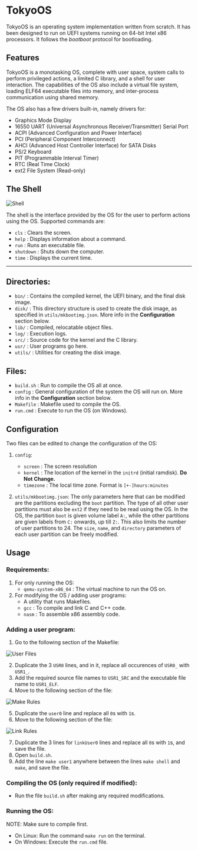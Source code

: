 # TokyoOS
TokyoOS is an operating system implementation written from scratch. It has been designed to run on UEFI systems running on 64-bit Intel x86 processors. It follows the *bootboot* protocol for bootloading.

## Features
TokyoOS is a monotasking OS, complete with user space, system calls to perform privileged actions, a limited C library, and a shell for user interaction. The capabilities of the OS also include a virtual file system, loading ELF64 executable files into memory, and inter-process communication using shared memory.

The OS also has a few drivers built-in, namely drivers for:
- Graphics Mode Display
- 16550 UART (Universal Asynchronous Receiver/Transmitter) Serial Port
- ACPI (Advanced Configuration and Power Interface)
- PCI (Peripheral Component Interconnect)
- AHCI (Advanced Host Controller Interface) for SATA Disks
- PS/2 Keyboard
- PIT (Programmable Interval Timer)
- RTC (Real Time Clock)
- ext2 File System (Read-only)

## The Shell
![Shell](https://i.imgur.com/NrG8dOE.png)

The shell is the interface provided by the OS for the user to perform actions using the OS. Supported commands are:
- `cls` : Clears the screen.
- `help` : Displays information about a command.
- `run` : Runs an executable file.
- `shutdown` : Shuts down the computer.
- `time` : Displays the current time.

---

## Directories:
- `bin/` : Contains the compiled kernel, the UEFI binary, and the final disk image.
- `disk/` : This directory structure is used to create the disk image, as specified in `utils/mkbootimg.json`. More info in the **Configuration** section below.
- `lib/` : Compiled, relocatable object files.
- `log/` : Execution logs.
- `src/` : Source code for the kernel and the C library.
- `usr/` : User programs go here.
- `utils/` : Utilities for creating the disk image.

## Files:
- `build.sh` : Run to compile the OS all at once.
- `config` : General configuration of the system the OS will run on. More info in the **Configuration** section below.
- `Makefile` : Makefile used to compile the OS.
- `run.cmd` : Execute to run the OS (on Windows).

## Configuration
Two files can be edited to change the configuration of the OS:
1. `config`:
   - `screen` : The screen resolution
   - `kernel` : The location of the kernel in the `initrd` (initial ramdisk). **Do Not Change.**
   - `timezone` : The local time zone. Format is `[+-]hours:minutes`

2. `utils/mkbootimg.json`: The only parameters here that can be modified are the partitions excluding the `boot` partition. The type of all other user partitions must also be `ext2` if they need to be read using the OS. In the OS, the partition `boot` is given volume label `A:`, while the other partitions are given labels from `C:` onwards, up till `Z:`. This also limits the number of user partitions to 24. The `size`, `name`, and `directory` parameters of each user partition can be freely modified.

## Usage
### Requirements:
1. For only running the OS:
   - `qemu-system-x86_64` : The virtual machine to run the OS on.
2. For modifying the OS / adding user programs:
   - A utility that runs Makefiles.
   - `gcc` : To compile and link C and C++ code.
   - `nasm` : To assemble x86 assembly code.

### Adding a user program:
1. Go to the following section of the Makefile:

![User Files](https://i.imgur.com/Kg1wuik.png)

2. Duplicate the 3 `USR0` lines, and in it, replace all occurences of `USR0_` with `USR1_`.
3. Add the required source file names to `USR1_SRC` and the executable file name to `USR1_ELF`.
4. Move to the following section of the file:

![Make Rules](https://i.imgur.com/Qxv5elc.png)

5. Duplicate the `user0` line and replace all `0`s with `1`s.
6. Move to the following section of the file:

![Link Rules](https://i.imgur.com/vmxYimW.png?1)

7. Duplicate the 3 lines for `linkUser0` lines and replace all `0`s with `1`s, and save the file.
8. Open `build.sh`.
9. Add the line `make user1` anywhere between the lines `make shell` and `make`, and save the file. 

### Compiling the OS (only required if modified):
- Run the file `build.sh` after making any required modifications.

### Running the OS:
NOTE: Make sure to compile first.
- On Linux: Run the command `make run` on the terminal.
- On Windows: Execute the `run.cmd` file.
